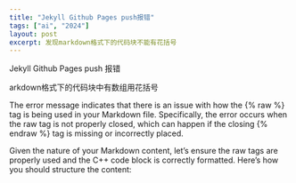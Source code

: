 ```yaml
---
title: "Jekyll Github Pages push报错"
tags: ["ai", "2024"]
layout: post
excerpt: 发现markdown格式下的代码块不能有花括号
---
```


Jekyll Github Pages push 报错

arkdown格式下的代码块中有数组用花括号

The error message indicates that there is an issue with how the {% raw %} tag is being used in your Markdown file. Specifically, the error occurs when the raw tag is not properly closed, which can happen if the closing {% endraw %} tag is missing or incorrectly placed.

Given the nature of your Markdown content, let’s ensure the raw tags are properly used and the C++ code block is correctly formatted. Here’s how you should structure the content:




